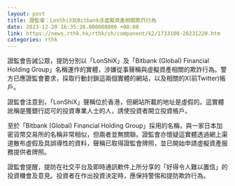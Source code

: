 ```yaml
---
layout: post
title: 證監會：LonShiX及Bitbank涉虛擬資產相關欺詐行為
date: 2023-12-20 16:35:26.000000000 +08:00
link: https://news.rthk.hk/rthk/ch/component/k2/1733100-20231220.htm
categories: rthk
---
```


證監會告誡公眾，提防分別以「LonShiX」及「Bitbank (Global) Financial Holding Group」名稱運作的實體，涉嫌從事聲稱與虛擬資產相關的欺詐行為。警方已應證監會要求，採取行動封鎖這兩個實體的網站，以及相關的X(前Twitter)帳戶。

證監會注意到，「LonShiX」聲稱位於香港，但網站所載的地址是虛假的。這實體訛稱是獲銀行認可的投資專業人士的人，誘使投資者開立投資帳戶。

至於「Bitbank (Global) Financial Holding Group」採用的名稱，與一家日本加密貨幣交易所的名稱非常相似，但兩者並無關聯。證監會亦懷疑這實體透過網上渠道散布虛假及具誤導性的資料，聲稱已取得證監會牌照，並已開始申請虛擬資產服務提供者牌照。

證監會提醒，提防在社交平台及即時通訊軟件上所分享的「好得令人難以置信」的投資機會及意見。投資者在作出投資決定時，應保持警惕和提防欺詐行為。
